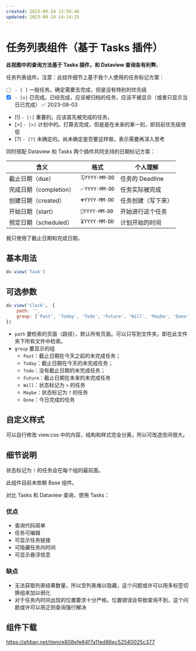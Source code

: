 ```yaml
---
created: 2023-09-24 13:59:46
updated: 2023-09-24 14:14:25
---
```

# 任务列表组件（基于 Tasks 插件）

**此视图中的查询方法基于 Tasks 插件，和 Dataview 查询各有利弊**。

任务列表组件。注意：此挂件细节上基于我个人使用的任务标记方案：

- [ ] `- [ ]` 一般任务。确定需要去完成，但是没有特别的优先级
- [x] `- [x]` 已完成。已经完成，应该被归档的任务，应该不被显示（或者只显示当日已完成） ✅ 2023-08-03
- [!]  `- [!]` 重要的。应该首先被完成的任务。
- [>]  `- [>]` 计划中的。打算去完成，但是是在未来的某一刻，即目前优先级很低
- [?] `- [?]` 未确定的。尚未确定是否要这样做，表示需要再深入思考

同时搭配 Dataview 和 Tasks 两个插件共同支持的日期标记方案：


|含义|格式|个人理解|
|---|---|---|
|截止日期（due）|`🗓️YYYY-MM-DD`|任务的 Deadline|
|完成日期（completion）|`✅YYYY-MM-DD`|任务实际被完成|
|创建日期（created）|`➕YYYY-MM-DD`|任务创建（写下来）|
|开始日期（start）|`🛫YYYY-MM-DD`|开始进行这个任务|
|预定日期（scheduled）|`⏳YYYY-MM-DD`|计划开始的时间|

我只使用了截止日期和完成日期。

## 基本用法

```js
dv.view('Task')
```

## 可选参数

```js
dv.view('Clock'， {
    path: '',
    group: ['Past', 'Today', 'Todo', 'Future', 'Will', 'Maybe', 'Done']
})
```

- `path` 要检索的页面（路径），默认所有页面。可以只写到文件夹，即在此文件夹下所有文件中检索。
- `group` 要显示的组
    - `Past`：截止日期在今天之前的未完成任务；
    - `Today`：截止日期在今天的未完成任务；
    - `Todo`：没有截止日期的未完成任务；
    - `Future`：截止日期在未来的未完成任务
    - `Will`：状态标记为 `>` 的任务
    - `Maybe`：状态标记为 `?` 的任务
    - `Done`：今日完成的任务

## 自定义样式

可以自行修改 view.css 中的内容，结构和样式完全分离，所以可改造空间很大。

## 细节说明

状态标记为 `!` 的任务会在每个组的最前面。

此组件目前未依赖 Base 组件。

对比 Tasks 和 Dataview 查询，使用 Tasks：

### 优点

- 查询代码简单
- 任务可编辑
- 可显示任务链接
- 可隐藏任务内时间
- 可显示悬浮信息

### 缺点

- 无法获取列表结果数量，所以空列表难以隐藏，这个问题或许可以用多标签切换组来加以弱化
- 对于任务内时间出现的位置要求十分严格，位置错误会导致查询不到，这个问题或许可以用正则查询强行解决

## 组件下载

https://afdian.net/item/e808efe84f7a11ed86ec52540025c377
